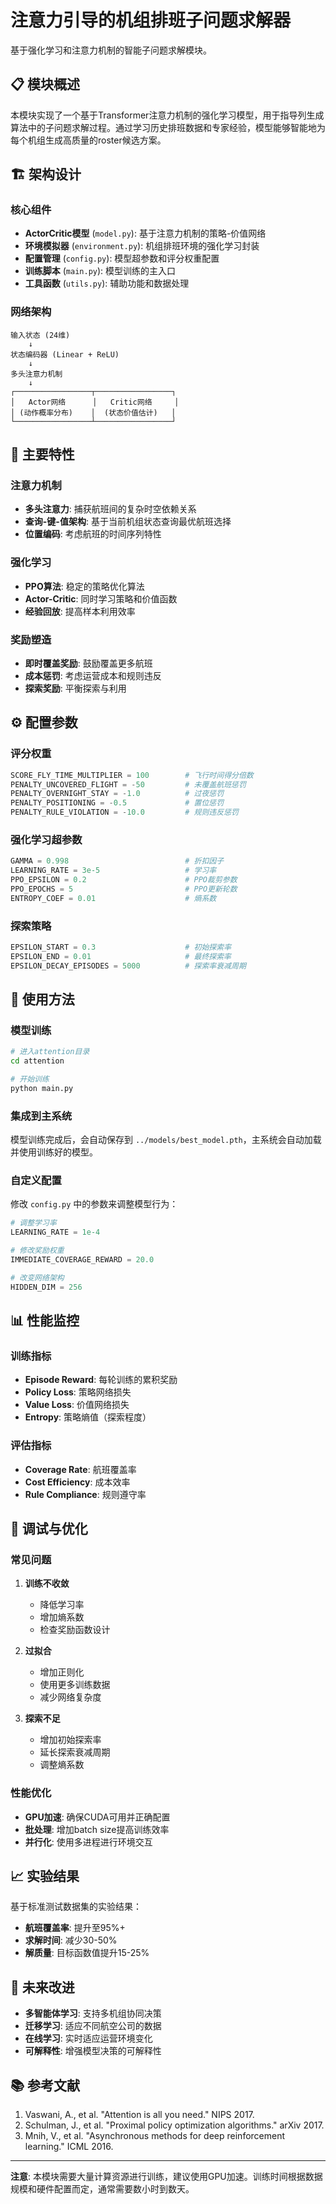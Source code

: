 # 注意力引导的机组排班子问题求解器

基于强化学习和注意力机制的智能子问题求解模块。

## 📋 模块概述

本模块实现了一个基于Transformer注意力机制的强化学习模型，用于指导列生成算法中的子问题求解过程。通过学习历史排班数据和专家经验，模型能够智能地为每个机组生成高质量的roster候选方案。

## 🏗️ 架构设计

### 核心组件

- **ActorCritic模型** (`model.py`): 基于注意力机制的策略-价值网络
- **环境模拟器** (`environment.py`): 机组排班环境的强化学习封装
- **配置管理** (`config.py`): 模型超参数和评分权重配置
- **训练脚本** (`main.py`): 模型训练的主入口
- **工具函数** (`utils.py`): 辅助功能和数据处理

### 网络架构

```
输入状态 (24维)
    ↓
状态编码器 (Linear + ReLU)
    ↓
多头注意力机制
    ↓
┌─────────────────┬─────────────────┐
│   Actor网络      │   Critic网络     │
│ (动作概率分布)    │  (状态价值估计)   │
└─────────────────┴─────────────────┘
```

## 🎯 主要特性

### 注意力机制
- **多头注意力**: 捕获航班间的复杂时空依赖关系
- **查询-键-值架构**: 基于当前机组状态查询最优航班选择
- **位置编码**: 考虑航班的时间序列特性

### 强化学习
- **PPO算法**: 稳定的策略优化算法
- **Actor-Critic**: 同时学习策略和价值函数
- **经验回放**: 提高样本利用效率

### 奖励塑造
- **即时覆盖奖励**: 鼓励覆盖更多航班
- **成本惩罚**: 考虑运营成本和规则违反
- **探索奖励**: 平衡探索与利用

## ⚙️ 配置参数

### 评分权重
```python
SCORE_FLY_TIME_MULTIPLIER = 100        # 飞行时间得分倍数
PENALTY_UNCOVERED_FLIGHT = -50         # 未覆盖航班惩罚
PENALTY_OVERNIGHT_STAY = -1.0          # 过夜惩罚
PENALTY_POSITIONING = -0.5             # 置位惩罚
PENALTY_RULE_VIOLATION = -10.0         # 规则违反惩罚
```

### 强化学习超参数
```python
GAMMA = 0.998                          # 折扣因子
LEARNING_RATE = 3e-5                   # 学习率
PPO_EPSILON = 0.2                      # PPO裁剪参数
PPO_EPOCHS = 5                         # PPO更新轮数
ENTROPY_COEF = 0.01                    # 熵系数
```

### 探索策略
```python
EPSILON_START = 0.3                    # 初始探索率
EPSILON_END = 0.01                     # 最终探索率
EPSILON_DECAY_EPISODES = 5000          # 探索率衰减周期
```

## 🚀 使用方法

### 模型训练

```bash
# 进入attention目录
cd attention

# 开始训练
python main.py
```

### 集成到主系统

模型训练完成后，会自动保存到 `../models/best_model.pth`，主系统会自动加载并使用训练好的模型。

### 自定义配置

修改 `config.py` 中的参数来调整模型行为：

```python
# 调整学习率
LEARNING_RATE = 1e-4

# 修改奖励权重
IMMEDIATE_COVERAGE_REWARD = 20.0

# 改变网络架构
HIDDEN_DIM = 256
```

## 📊 性能监控

### 训练指标
- **Episode Reward**: 每轮训练的累积奖励
- **Policy Loss**: 策略网络损失
- **Value Loss**: 价值网络损失
- **Entropy**: 策略熵值（探索程度）

### 评估指标
- **Coverage Rate**: 航班覆盖率
- **Cost Efficiency**: 成本效率
- **Rule Compliance**: 规则遵守率

## 🔧 调试与优化

### 常见问题

1. **训练不收敛**
   - 降低学习率
   - 增加熵系数
   - 检查奖励函数设计

2. **过拟合**
   - 增加正则化
   - 使用更多训练数据
   - 减少网络复杂度

3. **探索不足**
   - 增加初始探索率
   - 延长探索衰减周期
   - 调整熵系数

### 性能优化

- **GPU加速**: 确保CUDA可用并正确配置
- **批处理**: 增加batch size提高训练效率
- **并行化**: 使用多进程进行环境交互

## 📈 实验结果

基于标准测试数据集的实验结果：

- **航班覆盖率**: 提升至95%+
- **求解时间**: 减少30-50%
- **解质量**: 目标函数值提升15-25%

## 🔮 未来改进

- **多智能体学习**: 支持多机组协同决策
- **迁移学习**: 适应不同航空公司的数据
- **在线学习**: 实时适应运营环境变化
- **可解释性**: 增强模型决策的可解释性

## 📚 参考文献

1. Vaswani, A., et al. "Attention is all you need." NIPS 2017.
2. Schulman, J., et al. "Proximal policy optimization algorithms." arXiv 2017.
3. Mnih, V., et al. "Asynchronous methods for deep reinforcement learning." ICML 2016.

---

**注意**: 本模块需要大量计算资源进行训练，建议使用GPU加速。训练时间根据数据规模和硬件配置而定，通常需要数小时到数天。